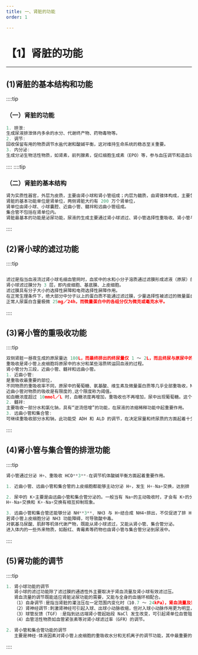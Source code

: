 ```yaml
---
title: 一、肾脏的功能
order: 1

---
```


# 【1】肾脏的功能

<kaodian :text="'生物化学检验记忆卡'" />

<!-- ######  第十一章 肾功能及早期肾损伤的检查

> 临床生化检验 -->

<beitiS/>

---

## (1)肾脏的基本结构和功能

<son :text="'生物化学检验记忆卡'" text1="(1)肾小球的滤过功能" :textOption="[['熟练掌握','基础知识','相关专业知识'],['熟练掌握','基础知识','相关专业知识'],['熟练掌握','基础知识','相关专业知识']]" />

::::tip

### （一）肾脏的功能

```js
1. 排泄:
生成尿液排泄体内多余的水分、代谢终产物、药物毒物等。
2. 调节:
回收保留有用的物质调节水盐代谢和酸碱平衡，这对维持生命系统的稳态至关重要。
3. 内分泌:
生成分泌生物活性物质，如肾素，前列腺素，促红细胞生成素（EPO）等，参与血压调节和造血功能。

```

::::
::::tip

### （二）肾脏的基本结构

```js
肾为实质性器官，外层为皮质，主要由肾小球和肾小管组成；内层为髓质，由肾锥体构成，主要包含髓袢、集合管和乳头管。
肾脏的基本功能单位是肾单位，两侧肾脏大约有 200 万个肾单位，
肾单位由肾小球、小球囊腔、近曲小管、髓袢和远曲小管组成。
集合管不包括在肾单位内。
肾脏最基本的功能是泌尿功能，尿液的生成主要通过肾小球滤过、肾小管选择性重吸收、肾小管与集合管分泌三个步骤进行的。

```

::::

## (2)肾小球的滤过功能

<son :text="'生物化学检验记忆卡'" text1="(1)肾小球的滤过功能" :textOption="[['熟练掌握','基础知识','相关专业知识'],['熟练掌握','基础知识','相关专业知识'],['熟练掌握','基础知识','相关专业知识']]" />

::::tip

```js

滤过是指当血液流过肾小球毛细血管网时，血浆中的水和小分子溶质通过滤膜形成滤液（原尿）的过程。
肾小球滤过膜分为 3 层，即内皮细胞、基底膜、上皮细胞。
滤过膜具有分子大小的选择性屏障和电荷选择性屏障作用。
在正常生理条件下，绝大部分中分子以上的蛋白质不能通过滤过膜，少量选择性被滤过的微量蛋白又被肾小管重吸收或分解。
正常人尿蛋白含量极微 25mg／24h，而微量蛋白中的各组分仅为微克或毫克水平。

```

::::

## (3)肾小管的重吸收功能

<son :text="'生物化学检验记忆卡'" text1="(2)肾小管的重吸收功能" :textOption="[['熟练掌握','基础知识','相关专业知识'],['熟练掌握','基础知识','相关专业知识'],['熟练掌握','基础知识','相关专业知识']]" />

::::tip

```js
双侧肾脏一昼夜生成的原尿量达 180L，而最终排出的终尿量仅 1 ～ 2L，而且终尿与原尿中的溶质成分明显不同，说明肾小管将原尿中的水分和某些溶质全部或部分重吸收回血液。
重吸收是肾小管上皮细胞将原尿中的水分和某些溶质转运回血液的过程。
肾小管分为三段，近曲小管、髓袢和远曲小管。
1. 近曲小管:
是重吸收最重要的部位，
不同物质的重吸收率不同，原尿中的葡萄糖、氨基酸、维生素及微量蛋白质等几乎全部重吸收，Na+，K+，Cl-，HC0**3**-等也绝大部分被重吸收，肌酐则完全不被重吸收。
近曲小管对物质的吸收是有限度的,这个限度称为阈值。
如血糖浓度超过 10mmol／L 时，血糖浓度再增加，重吸收也不再增加，尿中出现葡萄糖。这个浓度界值称为肾糖阈。
2. 髓袢:
主要吸收一部分水和氯化钠，具有“逆流倍增”的功能，在尿液的浓缩稀释功能中起重要作用。
3. 远曲小管和集合管:
可继续重吸收部分水和钠，此功能受 ADH 和 ALD 的调节，在决定尿量和终尿质的方面起着十分重要的作用。其主要功能为参与机体对体液及酸碱等的调节，在维持机体内环境稳定中起主要作用。
```

::::

## (4)肾小管与集合管的排泄功能

<son :text="'生物化学检验记忆卡'" text1="(3)肾小管与集合管的排泄功能" :textOption="[['熟练掌握','基础知识','相关专业知识'],['熟练掌握','基础知识','相关专业知识'],['熟练掌握','基础知识','相关专业知识']]" />

::::tip

```js
肾小管通过分泌 H+、重吸收 HCO**3**-在调节机体酸碱平衡方面起着重要作用。

1. 近曲小管、远曲小管和集合管的上皮细胞都能够主动分泌 H+，发生 H+-Na+交换，达到排 H+和重吸收 NaHC03 的目的。

2. 尿中的 K+主要是由远曲小管和集合管分泌的。一般当有 Na+的主动吸收时，才会有 K+的分泌，两者的转运方向相反，称为 K+-Na+交换。
H+-Na+交换和 K+-Na+交换有相互抑制现象。

3. 远曲小管和集合管还能够分泌 NH**3**, NH3 与 H+结合成 NH4+排出，不仅促进了排 H+，也能够促进 NaHC03 的重吸收。
若肾小管上皮细胞分泌 NH3 功能障碍，可导致酸中毒。
对氨基马尿酸、肌酐等机体代谢产物，既能从肾小球滤过，又能从肾小管、集合管分泌。
进入体内的一些外来物质，如酚红、青霉素等药物也由肾小管与集合管分泌到尿液中。
```

::::

## (5)肾功能的调节

<son :text="'生物化学检验记忆卡'" text1="(4)肾功能的调节" :textOption="[['熟练掌握','基础知识','相关专业知识'],['熟练掌握','基础知识','相关专业知识'],['熟练掌握','专业知识','专业实践能力']]" />

::::tip

```js
1. 肾小球功能的调节
   肾小球的滤过功能除了滤过膜的通透性外主要取决于肾血流量及肾小球有效滤过压。
   肾血流量的调节既能适应肾脏泌尿功能的需要，又能与全身的血循环相配合。
   （1）自身调节:是指当肾脏的灌注压在一定范围内变化时（10.7 ～ 24kPa），肾血流量及肾小球滤过率基本保持不变。
   （2）肾神经调节:刺激肾神经可引起入球、出球小动脉收缩，但对入球小动脉作用更为明显，导致肾小球滤过率的下降。
   （3）球管反馈（TGF）:是指到达远端肾小管起始段 NaCl 发生改变，可引起肾单位血管阻力发生变化，从而引起肾小球滤过率的改变
   （4）血管活性物质如血管紧张素等对肾小球滤过率（GFR）的调节。

2. 肾小管和集合管功能的调节
   主要是神经-体液因素对肾小管上皮细胞的重吸收水分和无机离子的调节功能，其中最重要的是抗利尿激素和醛固酮的调节作用。

```

::::
